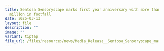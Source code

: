 ```yaml
---
title: Sentosa Sensoryscape marks first year anniversary with more than 5
  million in footfall
date: 2025-03-13
layout: file
description: ""
image: ""
variant: tiptap
file_url: /files/resources/news/Media_Release__Sentosa_Sensoryscape_marks_first_year_anniversary_with_more_than_5_million_in_footfall.pdf
---
```


